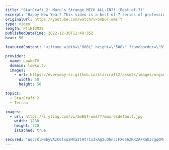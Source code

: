 ```yaml
---
title: "StarCraft 2: Maru's Strange MECH ALL-IN?! (Best-of-7)"
excerpt: "Happy New Year! This video is a best-of-7 series of professional StarCraft 2 between Solar (Zerg) and Maru (Terran). It's the finals of the OlimoLeague 2022 Finale, meaning that all games of this series are played on new maps.  OlimoLeague on Patreon: https://patreon.com/olimoley/  Support my work: https://patreon.com/lowkotv"
originalUrl: https://youtube.com/watch?v=5mBGT-wmsTY
type: video
length: PT1H10M2S
publishedDateTime: 2022-12-30T12:48:35Z
heat: 50

featuredContent: "<iframe width=\"800\" height=\"500\" frameborder=\"0\" src=\"https://www.youtube.com/embed/5mBGT-wmsTY\" allow=\"accelerometer; autoplay; encrypted-media; gyroscope; picture-in-picture\" allowfullscreen></iframe>"

provider:
  name: LowkoTV
  domain: lowko.tv
  images:
    - url: https://everyday-cc.github.io/starcraft2/assets/images/organizations/lowko.tv-50x50.jpg
      width: 50
      height: 50

topics:
  - StarCraft 2
  - Terran

images:
  - url: https://i.ytimg.com/vi/5mBGT-wmsTY/maxresdefault.jpg
    width: 1280
    height: 720
    isCached: true

secured: "Wqc7KlPmbyVAzC6lxuSMXa219tr1x2kAg3uDhnccFX656ZKR2A+RahJ7gqdMs8uO7MmhRv81qO858cPvVT70k6XKxB3FaEHGpI+uPU2brqZ5c0p8LkWgR+GQ0VJxa695TmVTEci9axYA0vyM24f3JeXY1lZWTh7csuV5OUeBX3LnEYxyEfGWzy4P67rj4ooqA3ecebu7JjD6Jl9otQu5XfWIqjUtA3pD0RIrDZoAZ7HqH5V6Ksz0qkkf87vRai7iuP9jw5w9+t2cxdr5UNHJ/St5HM2IoFs2BtfYuR1SLZ7WVijUjjNic576+N1FODzsEYpVNemrpGpZiagTnSrYvJVg/jwas47e5yrQqcFQf/kR+sz88Pyj4fCyDMhSeStVUADioqSsEWxxnzM3PQ86IHc+dQQBNPXJsRU+/aG2FPM3IOjDxhMzbNiyrlUF7pRt;psueKvnD+Cvqlhle3V0Dqg=="
---
```


